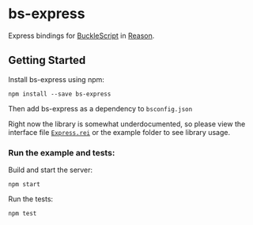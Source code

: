 # bs-express

Express bindings for [BuckleScript](https://github.com/bloomberg/bucklescript) in [Reason](https://github.com/facebook/reason).

## Getting Started
Install bs-express using npm:
```
npm install --save bs-express
```
Then add bs-express as a dependency to `bsconfig.json`

Right now the library is somewhat underdocumented, so please view the interface file [`Express.rei`](./src/Express.rei) or the example folder to see library usage.

### Run the example and tests:

Build and start the server:
```
npm start
```
Run the tests:
```
npm test
```
